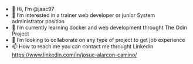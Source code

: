 - 👋 Hi, I’m @jaac97
- 👀 I’m interested in a trainer web developer or junior System administrator position
- 🌱 I’m currently learning docker and web development throught The Odin Project
- 💞️ I’m looking to collaborate on any type of project to get job experience
- 📫 How to reach me you can contact me throught Linkedin https://www.linkedin.com/in/josue-alarcon-camino/

<!---
jaac97/jaac97 is a ✨ special ✨ repository because its `README.md` (this file) appears on your GitHub profile.
You can click the Preview link to take a look at your changes.
--->
